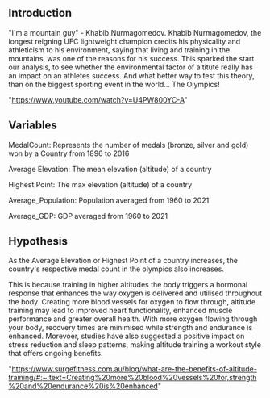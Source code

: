 ## Introduction
"I'm a mountain guy" - Khabib Nurmagomedov. Khabib Nurmagomedov, the longest reigning UFC lightweight champion credits his physicality and athleticism to his environment, saying that living and training in the mountains, was one of the reasons for his success. This sparked the start our analysis, to see whether the environmental factor of altitute really has an impact on an athletes success. And what better way to test this theory, than on the biggest sporting event in the world... The Olympics!

"https://www.youtube.com/watch?v=U4PW800YC-A"

## Variables
MedalCount: Represents the number of medals (bronze, silver and gold) won by a Country from 1896 to 2016

Average Elevation: The mean elevation (altitude) of a country

Highest Point: The max elevation (altitude) of a country

Average_Population: Population averaged from 1960 to 2021

Average_GDP: GDP averaged from 1960 to 2021

## Hypothesis
As the Average Elevation or Highest Point of a country increases, the country's respective medal count in the olympics also increases.

This is because training in higher altitudes the body triggers a hormonal response that enhances the way oxygen is delivered and utilised throughout the body. Creating more blood vessels for oxygen to flow through, altitude training may lead to improved heart functionality, enhanced muscle performance and greater overall health. With more oxygen flowing through your body, recovery times are minimised while strength and endurance is enhanced. Morevoer, studies have also suggested a positive impact on stress reduction and sleep patterns, making altitude training a workout style that offers ongoing benefits.

"https://www.surgefitness.com.au/blog/what-are-the-benefits-of-altitude-training/#:~:text=Creating%20more%20blood%20vessels%20for,strength%20and%20endurance%20is%20enhanced"
